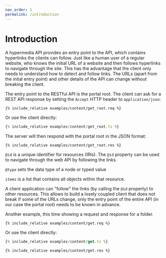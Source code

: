 ```yaml
---
nav_order: 1
permalink: /introduction
---
```


# Introduction

A hypermedia API provides an entry point to the API, which contains hyperlinks the clients can follow. Just like a human user of a regular website, who knows the initial URL of a website and then follows hyperlinks to navigate through the site. This has the advantage that the client only needs to understand how to detect and follow links. The URLs (apart from the inital entry point) and other details of the API can change without breaking the client.

The entry point to the RESTful API is the portal root. The client can ask for a REST API response by setting the `Accept` HTTP header to `application/json`:

```http
{% include_relative examples/content/get_root.req %}
```

Or use the client directly:

```ts
{% include_relative examples/content/get_root.ts %}
```

The server will then respond with the portal root in the JSON format:

```http
{% include_relative examples/content/get_root.res %}
```

`@id` is a unique identifier for resources (IRIs). The `@id` property can be used to navigate through the web API by following the links.

`@type` sets the data type of a node or typed value

`items` is a list that contains all objects within that resource.

A client application can "follow" the links (by calling the `@id` property) to other resources. This allows to build a losely coupled client that does not break if some of the URLs change, only the entry point of the entire API (in our case the portal root) needs to be known in advance.

Another example, this time showing a request and response for a folder.

```http
{% include_relative examples/content/get.req %}
```

Or use the client directly:

```ts
{% include_relative examples/content/get.ts %}
```

```http
{% include_relative examples/content/get.res %}
```
